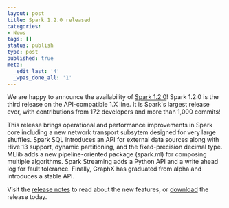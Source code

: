 ```yaml
---
layout: post
title: Spark 1.2.0 released
categories:
- News
tags: []
status: publish
type: post
published: true
meta:
  _edit_last: '4'
  _wpas_done_all: '1'
---
```

We are happy to announce the availability of <a href="{{site.url}}releases/spark-release-1-2-0.html" title="Spark Release 1.2.0">Spark 1.2.0</a>! Spark 1.2.0 is the third release on the API-compatible 1.X line. It is Spark's largest release ever, with contributions from 172 developers and more than 1,000 commits!

This release brings operational and performance improvements in Spark core including a new network transport subsytem designed for very large shuffles. Spark SQL introduces an API for external data sources along with Hive 13 support, dynamic partitioning, and the fixed-precision decimal type. MLlib adds a new pipeline-oriented package (spark.ml) for composing multiple algorithms. Spark Streaming adds a Python API and a write ahead log for fault tolerance. Finally, GraphX has graduated from alpha and introduces a stable API.

Visit the <a href="{{site.url}}releases/spark-release-1-2-0.html" title="Spark Release 1.2.0">release notes</a> to read about the new features, or <a href="{{site.url}}downloads.html">download</a> the release today.
